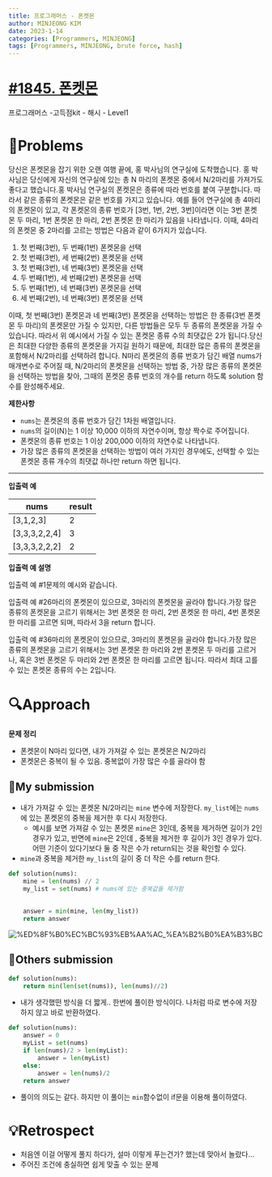 ```yaml
---
title: 프로그래머스 - 폰켓몬
author: MINJEONG KIM
date: 2023-1-14
categories: [Programmers, MINJEONG]
tags: [Programmers, MINJEONG, brute force, hash]
---
```


# [#1845. 폰켓몬](https://school.programmers.co.kr/learn/courses/30/lessons/1845)
프로그래머스 -고득점kit - 해시 - Level1

# 📖Problems

당신은 폰켓몬을 잡기 위한 오랜 여행 끝에, 홍 박사님의 연구실에 도착했습니다. 홍 박사님은 당신에게 자신의 연구실에 있는 총 N 마리의 폰켓몬 중에서 N/2마리를 가져가도 좋다고 했습니다.홍 박사님 연구실의 폰켓몬은 종류에 따라 번호를 붙여 구분합니다. 따라서 같은 종류의 폰켓몬은 같은 번호를 가지고 있습니다. 예를 들어 연구실에 총 4마리의 폰켓몬이 있고, 각 폰켓몬의 종류 번호가 [3번, 1번, 2번, 3번]이라면 이는 3번 폰켓몬 두 마리, 1번 폰켓몬 한 마리, 2번 폰켓몬 한 마리가 있음을 나타냅니다. 이때, 4마리의 폰켓몬 중 2마리를 고르는 방법은 다음과 같이 6가지가 있습니다.

1. 첫 번째(3번), 두 번째(1번) 폰켓몬을 선택
2. 첫 번째(3번), 세 번째(2번) 폰켓몬을 선택
3. 첫 번째(3번), 네 번째(3번) 폰켓몬을 선택
4. 두 번째(1번), 세 번째(2번) 폰켓몬을 선택
5. 두 번째(1번), 네 번째(3번) 폰켓몬을 선택
6. 세 번째(2번), 네 번째(3번) 폰켓몬을 선택

이때, 첫 번째(3번) 폰켓몬과 네 번째(3번) 폰켓몬을 선택하는 방법은 한 종류(3번 폰켓몬 두 마리)의 폰켓몬만 가질 수 있지만, 다른 방법들은 모두 두 종류의 폰켓몬을 가질 수 있습니다. 따라서 위 예시에서 가질 수 있는 폰켓몬 종류 수의 최댓값은 2가 됩니다.당신은 최대한 다양한 종류의 폰켓몬을 가지길 원하기 때문에, 최대한 많은 종류의 폰켓몬을 포함해서 N/2마리를 선택하려 합니다. N마리 폰켓몬의 종류 번호가 담긴 배열 nums가 매개변수로 주어질 때, N/2마리의 폰켓몬을 선택하는 방법 중, 가장 많은 종류의 폰켓몬을 선택하는 방법을 찾아, 그때의 폰켓몬 종류 번호의 개수를 return 하도록 solution 함수를 완성해주세요.

**제한사항**

- `nums`는 폰켓몬의 종류 번호가 담긴 1차원 배열입니다.
- `nums`의 길이(N)는 1 이상 10,000 이하의 자연수이며, 항상 짝수로 주어집니다.
- 폰켓몬의 종류 번호는 1 이상 200,000 이하의 자연수로 나타냅니다.
- 가장 많은 종류의 폰켓몬을 선택하는 방법이 여러 가지인 경우에도, 선택할 수 있는 폰켓몬 종류 개수의 최댓값 하나만 return 하면 됩니다.

---

**입출력 예**

| nums | result |
| --- | --- |
| [3,1,2,3] | 2 |
| [3,3,3,2,2,4] | 3 |
| [3,3,3,2,2,2] | 2 |

**입출력 예 설명**

입출력 예 #1문제의 예시와 같습니다.

입출력 예 #26마리의 폰켓몬이 있으므로, 3마리의 폰켓몬을 골라야 합니다.가장 많은 종류의 폰켓몬을 고르기 위해서는 3번 폰켓몬 한 마리, 2번 폰켓몬 한 마리, 4번 폰켓몬 한 마리를 고르면 되며, 따라서 3을 return 합니다.

입출력 예 #36마리의 폰켓몬이 있으므로, 3마리의 폰켓몬을 골라야 합니다.가장 많은 종류의 폰켓몬을 고르기 위해서는 3번 폰켓몬 한 마리와 2번 폰켓몬 두 마리를 고르거나, 혹은 3번 폰켓몬 두 마리와 2번 폰켓몬 한 마리를 고르면 됩니다. 따라서 최대 고를 수 있는 폰켓몬 종류의 수는 2입니다.

# 🔍Approach

**문제 정리**

- 폰켓몬이 N마리 있다면, 내가 가져갈 수 있는 폰켓몬은 N/2마리
- 폰켓몬은 중복이 될 수 있음. 중복없이 가장 많은 수를 골라야 함

## 🚩My submission

- 내가 가져갈 수 있는 폰켓몬 N/2마리는 `mine` 변수에 저장한다. `my_list`에는 `nums`에 있는 폰켓몬의 중복을 제거한 후 다시 저장한다.
    - 예시를 보면 가져갈 수 있는 폰켓몬 `mine`은 3인데, 중복을 제거하면 길이가 2인 경우가 있고, 반면에 `mine`은 2인데 , 중복을 제거한 후 길이가 3인 경우가 있다. 어떤 기준이 있다기보다 둘 중 작은 수가 return되는 것을 확인할 수 있다.
- `mine`과 중복을 제거한 `my_list`의 길이 중 더 작은 수를 return 한다.

```python
def solution(nums):
    mine = len(nums) // 2
    my_list = set(nums) # nums에 있는 중복값들 제거함
    
    
    answer = min(mine, len(my_list))
    return answer
```
![%ED%8F%B0%EC%BC%93%EB%AA%AC_%EA%B2%B0%EA%B3%BC](https://user-images.githubusercontent.com/101111603/212504029-6eeb5e0d-c00b-4df6-8a4e-61acca882e90.jpg)



## 🚩Others submission

```python
def solution(nums):
    return min(len(set(nums)), len(nums)//2)
```

- 내가 생각했떤 방식을 더 짧게.. 한번에 풀이한 방식이다. 
나처럼 따로 변수에 저장하지 않고 바로 반환하였다.

```python
def solution(nums):
    answer = 0
    myList = set(nums)
    if len(nums)/2 > len(myList):
        answer = len(myList)
    else:
        answer = len(nums)/2
    return answer
```

- 풀이의 의도는 같다. 하지만 이 풀이는 `min`함수없이 if문을 이용해 풀이하였다.

# 💡Retrospect

- 처음엔 이걸 어떻게 풀지 하다가, 설마 이렇게 푸는건가? 했는데 맞아서 놀랐다…
- 주어진 조건에 충실하면 쉽게 맞출 수 있는 문제
